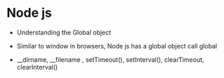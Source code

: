 # Node js

* Understanding the Global object

- Similar to window in browsers, Node js has a global object call global

- __dirname, __filename , setTimeout(), setInterval(), clearTimeout, clearInterval()





